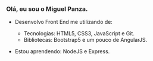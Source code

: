### Olá, eu sou o Miguel Panza.

- Desenvolvo Front End me utilizando de:
  - Tecnologias: HTML5, CSS3, JavaScript e Git.
  - Bibliotecas: Bootstrap5 e um pouco de AngularJS.

- Estou aprendendo: NodeJS e Express.
